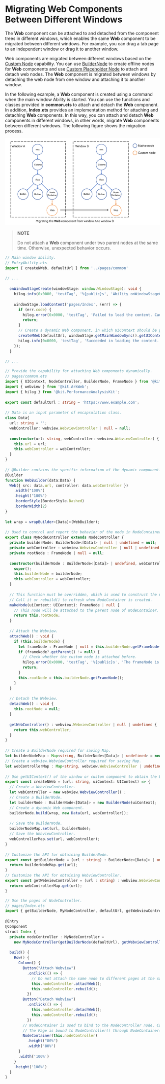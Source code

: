 # Migrating Web Components Between Different Windows

The **Web** component can be attached to and detached from the component trees in different windows, which enables the same **Web** component to be migrated between different windows. For example, you can drag a tab page to an independent window or drag it to another window.

Web components are migrated between different windows based on the [Custom Node](../ui/arkts-user-defined-node.md) capability. You can use [BuilderNode](../ui/arkts-user-defined-arktsNode-builderNode.md) to create offline nodes for **Web** components and use [Custom Placeholder Node](../ui/arkts-user-defined-place-holder.md) to attach and detach web nodes. The **Web** component is migrated between windows by detaching the web node from one window and attaching it to another window.

In the following example, a **Web** component is created using a command when the main window Ability is started. You can use the functions and classes provided in **common.ets** to attach and detach the **Web** component. In addition, **Index.ets** provides an implementation method for attaching and detaching **Web** components. In this way, you can attach and detach **Web** components in different windows, in other words, migrate **Web** components between different windows. The following figure shows the migration process.

![Example of Migrating Web Components](./figures/web-component-migrate.png)

> **NOTE**
>
> Do not attach a **Web** component under two parent nodes at the same time. Otherwise, unexpected behavior occurs.

```ts
// Main window ability.
// EntryAbility.ets
import { createNWeb, defaultUrl } from '../pages/common'

// ...

  onWindowStageCreate(windowStage: window.WindowStage): void {
    hilog.info(0x0000, 'testTag', '%{public}s', 'Ability onWindowStageCreate');

    windowStage.loadContent('pages/Index', (err) => {
      if (err.code) {
        hilog.error(0x0000, 'testTag', 'Failed to load the content. Cause: %{public}s', JSON.stringify(err) ?? '');
        return;
      }
      // Create a dynamic Web component, in which UIContext should be passed. (The component can be created at any time after loadContent() is called, and only one Web component is created for the application.)
      createNWeb(defaultUrl, windowStage.getMainWindowSync().getUIContext());
      hilog.info(0x0000, 'testTag', 'Succeeded in loading the content.');
    });
  }

// ...
```

```ts
// Provide the capability for attaching Web components dynamically.
// pages/common.ets
import { UIContext, NodeController, BuilderNode, FrameNode } from '@kit.ArkUI';
import { webview } from '@kit.ArkWeb';
import { hilog } from '@kit.PerformanceAnalysisKit';

export const defaultUrl : string = 'https://www.example.com';

// Data is an input parameter of encapsulation class.
class Data{
  url: string = '';
  webController: webview.WebviewController | null = null;

  constructor(url: string, webController: webview.WebviewController) {
    this.url = url;
    this.webController = webController;
  }
}

// @Builder contains the specific information of the dynamic component.
@Builder
function WebBuilder(data:Data) {
  Web({ src: data.url, controller: data.webController })
    .width("100%")
    .height("100%")
    .borderStyle(BorderStyle.Dashed)
    .borderWidth(2)
}

let wrap = wrapBuilder<[Data]>(WebBuilder);

// Used to control and report the behavior of the node in NodeContainer. This function must be used together with NodeContainer.
export class MyNodeController extends NodeController {
  private builderNode: BuilderNode<[Data]> | null | undefined = null;
  private webController : webview.WebviewController | null | undefined = null;
  private rootNode : FrameNode | null = null;

  constructor(builderNode : BuilderNode<[Data]> | undefined, webController : webview.WebviewController | undefined) {
    super();
    this.builderNode = builderNode;
    this.webController = webController;
  }

  // This function must be overridden, which is used to construct the number of nodes, return the nodes and attach them to NodeContainer.
  // Call it or rebuild() to refresh when NodeContainer is created.
  makeNode(uiContext: UIContext): FrameNode | null {
    // This node will be attached to the parent node of NodeContainer.
    return this.rootNode;
  }

  // Attach the Webview.
  attachWeb() : void {
    if (this.builderNode) {
      let frameNode : FrameNode | null = this.builderNode.getFrameNode();
      if (frameNode?.getParent() != null) {
        // Check whether the custom node is attached before.
        hilog.error(0x0000, 'testTag', '%{public}s', 'The frameNode is already attached');
        return;
      }
      this.rootNode = this.builderNode.getFrameNode();
    }
  }

  // Detach the Webview.
  detachWeb() : void {
    this.rootNode = null;
  }

  getWebController() : webview.WebviewController | null | undefined {
    return this.webController;
  }
}

// Create a BuilderNode required for saving Map.
let builderNodeMap : Map<string, BuilderNode<[Data]> | undefined> = new Map();
// Create a webview.WebviewController required for saving Map.
let webControllerMap : Map<string, webview.WebviewController | undefined> = new Map();

// Use getUIContext() of the window or custom component to obtain the UIContext object required for initialization.
export const createNWeb = (url: string, uiContext: UIContext) => {
  // Create a WebviewController.
  let webController = new webview.WebviewController() ;
  // Create a BuilderNode.
  let builderNode : BuilderNode<[Data]> = new BuilderNode(uiContext);
  // Create a dynamic Web component.
  builderNode.build(wrap, new Data(url, webController));

  // Save the BuilderNode.
  builderNodeMap.set(url, builderNode);
  // Save the WebviewController.
  webControllerMap.set(url, webController);
}

// Customize the API for obtaining BuilderNode.
export const getBuilderNode = (url : string) : BuilderNode<[Data]> | undefined => {
  return builderNodeMap.get(url);
}
// Customize the API for obtaining WebviewController.
export const getWebviewController = (url : string) : webview.WebviewController | undefined => {
  return webControllerMap.get(url);
}

```

```ts
// Use the pages of NodeController.
// pages/Index.ets
import { getBuilderNode, MyNodeController, defaultUrl, getWebviewController } from "./common"

@Entry
@Component
struct Index {
  private nodeController : MyNodeController =
    new MyNodeController(getBuilderNode(defaultUrl), getWebviewController(defaultUrl));

  build() {
    Row() {
      Column() {
        Button("Attach Webview")
          .onClick(() => {
            // Do not attach the same node to different pages at the same time.
            this.nodeController.attachWeb();
            this.nodeController.rebuild();
          })
        Button("Detach Webview")
          .onClick(() => {
            this.nodeController.detachWeb();
            this.nodeController.rebuild();
          })
        // NodeContainer is used to bind to the NodeController node. Calling rebuild() triggers makeNode().
        // The Page is bound to NodeController() through NodeContainer(). As a result, the dynamic component page is successfully displayed.
        NodeContainer(this.nodeController)
          .height("80%")
          .width("80%")
      }
      .width('100%')
    }
    .height('100%')
  }
}

```
